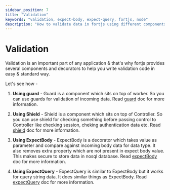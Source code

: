 ```yaml
---
sidebar_position: 7
title: "Validation"
keywords: "validation, expect-body, expect-query, fortjs, node"
description: "How to validate data in fortjs using different components & decorators."
---
```


# Validation

Validation is an important part of any application & that's why fortjs provides several components and decorators to help you write validation code in easy & standard way.

Let's see how - 

1. **Using guard** - Guard is a component which sits on top of worker. So you can use guards for validation of incoming data. Read [guard](/docs/components/guard) doc for more information.

2. **Using Shield** - Shield is a component which sits on top of Controller. So you can use shield for checking something before passing control to Controller like checking session, cheking authentication data etc. Read [shield](/docs/components/shield) doc for more information.

3. **Using ExpectBody** - ExpectBody is a decorator which takes value as parameter and compare against incoming body data for data type. It also removes extra property which are not present in expect body value. This makes secure to store data in nosql database. Read [expectBody](/docs/decorators/expect-body) doc for more information.

4. **Using ExpectQuery** - ExpectQuery is similar to ExpectBody but it works for query string data. It does similar things as ExpectBody. Read [expectQuery](/docs/decorators/expect-query) doc for more information.


